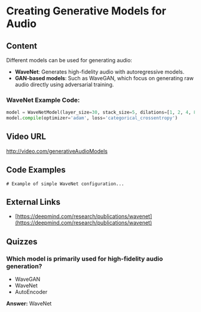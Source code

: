 # Creating Generative Models for Audio

## Content

Different models can be used for generating audio: 
- **WaveNet**: Generates high-fidelity audio with autoregressive models.
- **GAN-based models**: Such as WaveGAN, which focus on generating raw audio directly using adversarial training.

### WaveNet Example Code:
```python
model = WaveNetModel(layer_size=30, stack_size=5, dilations=[1, 2, 4, 8])
model.compile(optimizer='adam', loss='categorical_crossentropy')
```

## Video URL

http://video.com/generativeAudioModels

## Code Examples

```
# Example of simple WaveNet configuration...

```

## External Links

- [https://deepmind.com/research/publications/wavenet](https://deepmind.com/research/publications/wavenet)

## Quizzes

### Which model is primarily used for high-fidelity audio generation?

- WaveGAN
- WaveNet
- AutoEncoder

**Answer:** WaveNet